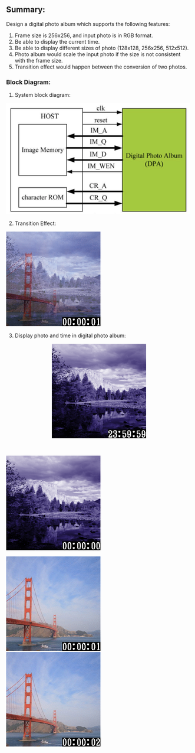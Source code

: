## Summary:  
Design a digital photo album which supports the following features:  
1. Frame size is 256x256, and input photo is in RGB format.
2. Be able to display the current time.
3. Be able to display different sizes of photo (128x128, 256x256, 512x512).  
4. Photo album would scale the input photo if the size is not consistent with the frame size.  
5. Transition effect would happen between the conversion of two photos.

### Block Diagram:  
1. System block diagram:
<img src=https://github.com/02stevenyang850527/CVSD/blob/master/pics/final_2.png alt="block" width=500 height=300>  
 
2. Transition Effect:  
<img src=https://github.com/02stevenyang850527/CVSD/blob/master/pics/final_4.png alt="tran" width=256 height=256>  

3. Display photo and time in digital photo album:  
<p align="center">
<img src=https://github.com/02stevenyang850527/CVSD/blob/master/pics/final_1.png alt="p1" width=256 height=256>
<pre>
     
</pre>
<img src=https://github.com/02stevenyang850527/CVSD/blob/master/pics/final_3.png alt="p2" width=256 height=256>
</p>

<p class="center">
<img src=https://github.com/02stevenyang850527/CVSD/blob/master/pics/final_5.png alt="p3" width=256 height=256>
<img src=https://github.com/02stevenyang850527/CVSD/blob/master/pics/final_6.png alt="p4" width=256 height=256>  
</p>

